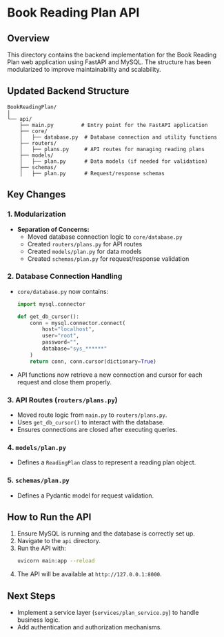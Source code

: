# Book Reading Plan API

## Overview
This directory contains the backend implementation for the Book Reading Plan web application using FastAPI and MySQL. The structure has been modularized to improve maintainability and scalability.

## Updated Backend Structure
```
BookReadingPlan/
│
└── api/
    ├── main.py         # Entry point for the FastAPI application
    ├── core/
    │   ├── database.py  # Database connection and utility functions
    ├── routers/
    │   ├── plans.py     # API routes for managing reading plans
    ├── models/
    │   ├── plan.py      # Data models (if needed for validation)
    ├── schemas/
    │   ├── plan.py      # Request/response schemas
```

## Key Changes
### 1. Modularization
- **Separation of Concerns:** 
  - Moved database connection logic to `core/database.py`
  - Created `routers/plans.py` for API routes
  - Created `models/plan.py` for data models
  - Created `schemas/plan.py` for request/response validation

### 2. Database Connection Handling
- `core/database.py` now contains:
  ```python
  import mysql.connector
  
  def get_db_cursor():
      conn = mysql.connector.connect(
          host="localhost",
          user="root",
          password="",
          database="sys_******"
      )
      return conn, conn.cursor(dictionary=True)
  ```
- API functions now retrieve a new connection and cursor for each request and close them properly.

### 3. API Routes (`routers/plans.py`)
- Moved route logic from `main.py` to `routers/plans.py`.
- Uses `get_db_cursor()` to interact with the database.
- Ensures connections are closed after executing queries.

### 4. `models/plan.py`
- Defines a `ReadingPlan` class to represent a reading plan object.

### 5. `schemas/plan.py`
- Defines a Pydantic model for request validation.

## How to Run the API
1. Ensure MySQL is running and the database is correctly set up.
2. Navigate to the `api` directory.
3. Run the API with:
   ```sh
   uvicorn main:app --reload
   ```
4. The API will be available at `http://127.0.0.1:8000`.

## Next Steps
- Implement a service layer (`services/plan_service.py`) to handle business logic.
- Add authentication and authorization mechanisms.
